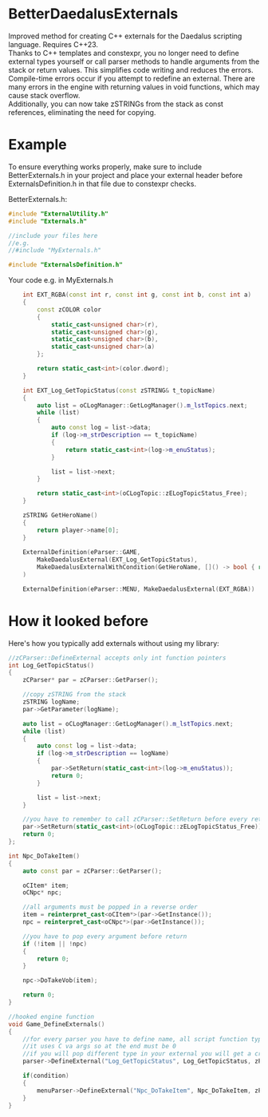 # BetterDaedalusExternals
Improved method for creating C++ externals for the Daedalus scripting language. Requires C++23.<br>
Thanks to C++ templates and constexpr, you no longer need to define external types yourself or call parser methods to handle arguments from the stack or return values.
This simplifies code writing and reduces the errors.
Compile-time errors occur if you attempt to redefine an external.
There are many errors in the engine with returning values in void functions, which may cause stack overflow.<br>
Additionally, you can now take zSTRINGs from the stack as const references, eliminating the need for copying.

# Example
To ensure everything works properly, make sure to include BetterExternals.h in your project and place your external header before ExternalsDefinition.h in that file due to constexpr checks.

BetterExternals.h:
```cpp
#include "ExternalUtility.h"
#include "Externals.h"

//include your files here
//e.g.
//#include "MyExternals.h"

#include "ExternalsDefinition.h"
```
Your code e.g. in MyExternals.h
```c++  
    int EXT_RGBA(const int r, const int g, const int b, const int a)
    {
        const zCOLOR color
        {
            static_cast<unsigned char>(r),
            static_cast<unsigned char>(g),
            static_cast<unsigned char>(b),
            static_cast<unsigned char>(a)
        };

        return static_cast<int>(color.dword);
    }

    int EXT_Log_GetTopicStatus(const zSTRING& t_topicName)
    {
        auto list = oCLogManager::GetLogManager().m_lstTopics.next;
        while (list)
        {
            auto const log = list->data;
            if (log->m_strDescription == t_topicName)
            {
                return static_cast<int>(log->m_enuStatus);
            }

            list = list->next;
        }

        return static_cast<int>(oCLogTopic::zELogTopicStatus_Free);
    }

    zSTRING GetHeroName()
    {
        return player->name[0];
    }
    
    ExternalDefinition(eParser::GAME, 
        MakeDaedalusExternal(EXT_Log_GetTopicStatus),
        MakeDaedalusExternalWithCondition(GetHeroName, []() -> bool { return (rand() % 2) == 1; })
    )

    ExternalDefinition(eParser::MENU, MakeDaedalusExternal(EXT_RGBA))
```

# How it looked before
Here's how you typically add externals without using my library:
```cpp
//zCParser::DefineExternal accepts only int function pointers
int Log_GetTopicStatus()
{
	zCParser* par = zCParser::GetParser();

	//copy zSTRING from the stack
	zSTRING logName;
	par->GetParameter(logName);

	auto list = oCLogManager::GetLogManager().m_lstTopics.next;
	while (list)
	{
		auto const log = list->data;
		if (log->m_strDescription == logName)
		{
			par->SetReturn(static_cast<int>(log->m_enuStatus));
			return 0;
		}

		list = list->next;
	}

	//you have to remember to call zCParser::SetReturn before every return of a C++ function.
	par->SetReturn(static_cast<int>(oCLogTopic::zELogTopicStatus_Free));
	return 0;
};

int Npc_DoTakeItem()
{
	auto const par = zCParser::GetParser();

	oCItem* item;
	oCNpc* npc;

	//all arguments must be popped in a reverse order
	item = reinterpret_cast<oCItem*>(par->GetInstance());
	npc = reinterpret_cast<oCNpc*>(par->GetInstance());

	//you have to pop every argument before return
	if (!item || !npc)
	{
		return 0;
	}

	npc->DoTakeVob(item);

	return 0;
}

//hooked engine function
void Game_DefineExternals()
{
    //for every parser you have to define name, all script function types and return value
    //it uses C va args so at the end must be 0
    //if you will pop different type in your external you will get a crash
    parser->DefineExternal("Log_GetTopicStatus", Log_GetTopicStatus, zPAR_TYPE_INT, zPAR_TYPE_STRING, 0);

    if(condition)
    {
        menuParser->DefineExternal("Npc_DoTakeItem", Npc_DoTakeItem, zPAR_TYPE_VOID, zPAR_TYPE_INSTANCE, zPAR_TYPE_INSTANCE, 0);
    }
}

```
